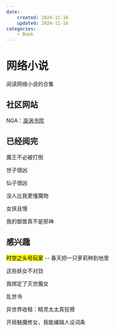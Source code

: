 ```yaml
---
date:
    created: 2024-11-16
    updated: 2024-11-16
categories:
    - Book
---
```


# 网络小说

阅读网络小说的合集
<!-- more -->

## 社区网站

NGA：[漩涡书院](https://bbs.nga.cn/thread.php?fid=524)


## 已经阅完

魔王不必被打倒

世子很凶

仙子很凶

没人比我更懂魔物

女侠且慢

我的御兽真不是邪神

## 感兴趣

<mark>时空之头号玩家</mark>	--	春天把一只萝莉种到地里

这些妖女不对劲

我绑定了灭世魔女

乱世书

异世界收租：精灵太太真狡猾

 开局魅魔修女，我能编辑人设词条